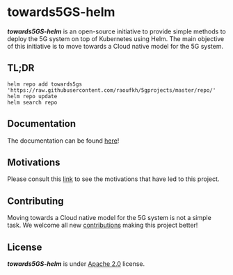 # towards5GS-helm

***towards5GS-helm*** is an open-source initiative to provide simple methods to deploy the 5G system on top of Kubernetes using Helm. The main objective of this initiative is to move towards a Cloud native model for the 5G system.

## TL;DR
```console
helm repo add towards5gs 'https://raw.githubusercontent.com/raoufkh/5gprojects/master/repo/'
helm repo update
helm search repo
```

## Documentation
The documentation can be found [here](./docs/)!

## Motivations
Please consult this [link](/motivations.md) to see the motivations that have led to this project.

## Contributing
Moving towards a Cloud native model for the 5G system is not a simple task. We welcome all new [contributions](./CONTRIBUTING.md) making this project better!

## License
***towards5GS-helm*** is under [Apache 2.0](./LICENSE) license.




